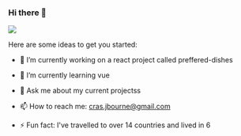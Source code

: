 ### Hi there 👋


![](https://c.tenor.com/hStv0P01ApoAAAAM/man-standing.gif)




Here are some ideas to get you started:

- 🔭 I’m currently working on a react project called preffered-dishes
- 🌱 I’m currently learning vue

- 💬 Ask me about my current projectss
- 📫 How to reach me: cras.jbourne@gmail.com
- ⚡ Fun fact: I've travelled to over 14 countries and lived in 6
